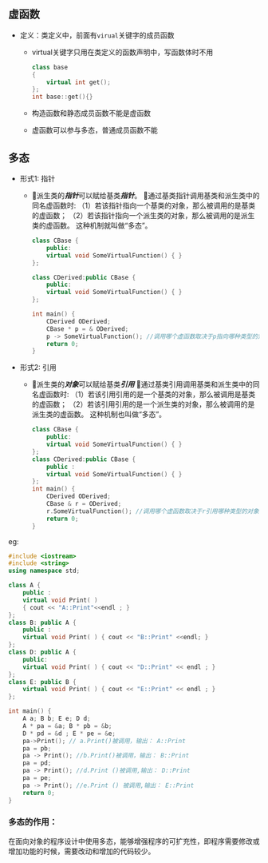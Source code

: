## 虚函数

+ 定义：类定义中，前面有`virual`关键字的成员函数
  + virtual关键字只用在类定义的函数声明中，写函数体时不用

    ```c++
    class base
    {
        virtual int get();
    };
    int base::get(){}
    ```

    

  + 构造函数和静态成员函数不能是虚函数

  + 虚函数可以参与多态，普通成员函数不能

  

## 多态

+ 形式1: 指针

  + 派生类的***指针***可以赋给基类***指针***。
    通过基类指针调用基类和派生类中的同名虚函数时:
    （1）若该指针指向一个基类的对象，那么被调用的是基类的虚函数；
    （2）若该指针指向一个派生类的对象，那么被调用的是派生类的虚函数。
    这种机制就叫做“多态”。  

    ```c++
    class CBase {
        public:
        virtual void SomeVirtualFunction() { }
    };
    
    class CDerived:public CBase {
        public:
        virtual void SomeVirtualFunction() { }
    };
    
    int main() {
        CDerived ODerived;
        CBase * p = & ODerived;
        p -> SomeVirtualFunction(); //调用哪个虚函数取决于p指向哪种类型的对象
        return 0;
    }
    ```

    

+ 形式2: 引用

  + 派生类的***对象***可以赋给基类***引用***
    通过基类引用调用基类和派生类中的同名虚函数时:
    （1）若该引用引用的是一个基类的对象，那么被调用是基类的虚函数；
    （2）若该引用引用的是一个派生类的对象，那么被调用的是派生类的虚函数。
    这种机制也叫做“多态”。  

    ```c++
    class CBase {
        public:
        virtual void SomeVirtualFunction() { }
    };
    class CDerived:public CBase {
        public :
        virtual void SomeVirtualFunction() { }
    };
    int main() {
        CDerived ODerived;
        CBase & r = ODerived;
        r.SomeVirtualFunction(); //调用哪个虚函数取决于r引用哪种类型的对象
        return 0;
    }
    ```

eg:

```c++
#include <iostream>
#include <string>
using namespace std;

class A {
    public :
    virtual void Print( )
    { cout << "A::Print"<<endl ; }
};
class B: public A {
    public :
    virtual void Print( ) { cout << "B::Print" <<endl; }
};
class D: public A {
    public:
    virtual void Print( ) { cout << "D::Print" << endl ; }
};
class E: public B {
    virtual void Print( ) { cout << "E::Print" << endl ; }
};

int main() {
    A a; B b; E e; D d;
    A * pa = &a; B * pb = &b;
    D * pd = &d ; E * pe = &e;
    pa->Print(); // a.Print()被调用，输出： A::Print
    pa = pb;
    pa -> Print(); //b.Print()被调用，输出： B::Print
    pa = pd;
    pa -> Print(); //d.Print ()被调用,输出： D::Print
    pa = pe;
    pa -> Print(); //e.Print () 被调用,输出： E::Print
    return 0;
}
```

### 多态的作用：

在面向对象的程序设计中使用多态，能够增强程序的可扩充性，即程序需要修改或增加功能的时候，需要改动和增加的代码较少。  